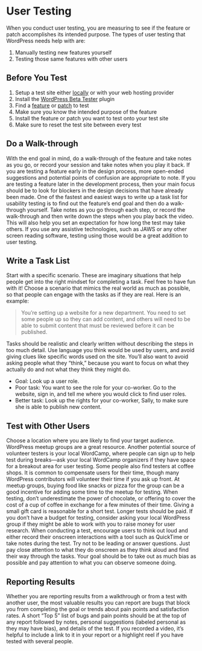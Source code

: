 # User Testing

When you conduct user testing, you are measuring to see if the feature or patch accomplishes its intended purpose. The types of user testing that WordPress needs help with are:

1.  Manually testing new features yourself
2.  Testing those same features with other users

## Before You Test

1.  Setup a test site either [locally](https://make.wordpress.org/core/handbook/tutorials/installing-a-local-server/) or with your web hosting provider
2.  Install the [WordPress Beta Tester](https://wordpress.org/plugins/wordpress-beta-tester/) plugin
3.  Find a [feature](https://make.wordpress.org/core/features/) or [patch](https://core.trac.wordpress.org/tickets/needs-testing) to test
4.  Make sure you know the intended purpose of the feature
5.  Install the feature or patch you want to test onto your test site
6.  Make sure to reset the test site between every test

## Do a Walk-through

With the end goal in mind, do a walk-through of the feature and take notes as you go, or record your session and take notes when you play it back. If you are testing a feature early in the design process, more open-ended suggestions and potential points of confusion are appropriate to note. If you are testing a feature later in the development process, then your main focus should be to look for blockers in the design decisions that have already been made. One of the fastest and easiest ways to write up a task list for usability testing is to find out the feature’s end goal and then do a walk-through yourself. Take notes as you go through each step, or record the walk-through and then write down the steps when you play back the video. This will also help you set an expectation for how long the test may take others. If you use any assistive technologies, such as JAWS or any other screen reading software, testing using those would be a great addition to user testing.

## Write a Task List

Start with a specific scenario. These are imaginary situations that help people get into the right mindset for completing a task. Feel free to have fun with it! Choose a scenario that mimics the real world as much as possible, so that people can engage with the tasks as if they are real. Here is an example:

> You’re setting up a website for a new department. You need to set some people up so they can add content, and others will need to be able to submit content that must be reviewed before it can be published.

Tasks should be realistic and clearly written without describing the steps in too much detail. Use language you think would be used by users, and avoid giving clues like specific words used on the site. You’ll also want to avoid asking people what they “think,” because you want to focus on what they actually do and not what they think they might do.

*   Goal: Look up a user role.
*   Poor task: You want to see the role for your co-worker. Go to the website, sign in, and tell me where you would click to find user roles.
*   Better task: Look up the rights for your co-worker, Sally, to make sure she is able to publish new content.

## Test with Other Users

Choose a location where you are likely to find your target audience. WordPress meetup groups are a great resource. Another potential source of volunteer testers is your local WordCamp, where people can sign up to help test during breaks—ask your local WordCamp organizers if they have space for a breakout area for user testing. Some people also find testers at coffee shops. It is common to compensate users for their time, though many WordPress contributors will volunteer their time if you ask up front. At meetup groups, buying food like snacks or pizza for the group can be a good incentive for adding some time to the meetup for testing. When testing, don’t underestimate the power of chocolate, or offering to cover the cost of a cup of coffee in exchange for a few minutes of their time. Giving a small gift card is reasonable for a short test. Longer tests should be paid. If you don’t have a budget for testing, consider asking your local WordPress group if they might be able to work with you to raise money for user research. When conducting a test, encourage users to think out loud and either record their onscreen interactions with a tool such as QuickTime or take notes during the test. Try not to be leading or answer questions. Just pay close attention to what they do onscreen as they think aloud and find their way through the tasks. Your goal should be to take out as much bias as possible and pay attention to what you can observe someone doing.

## Reporting Results

Whether you are reporting results from a walkthrough or from a test with another user, the most valuable results you can report are bugs that block you from completing the goal or trends about pain points and satisfaction rates. A short “Top 5” list of bugs and pain points should be at the top of any report followed by notes, personal suggestions (labeled personal as they may have bias), and details of the test. If you recorded a video, it’s helpful to include a link to it in your report or a highlight reel if you have tested with several people.